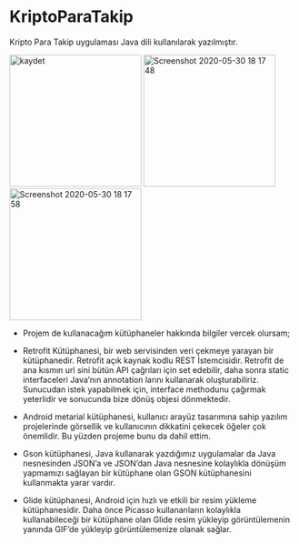 # KriptoParaTakip


Kripto Para Takip uygulaması Java dili kullanılarak yazılmıştır.

<p >

<img width="232" alt="kaydet" src="https://user-images.githubusercontent.com/34593997/87850374-5d3dd780-c8f8-11ea-8ac0-eb7ffd792144.png">

<img width="232" alt="Screenshot 2020-05-30 18 17 48" src="https://user-images.githubusercontent.com/34593997/87850265-8447d980-c8f7-11ea-9e4b-3ec5b00b1103.png">
<img width="232" alt="Screenshot 2020-05-30 18 17 58" src="https://user-images.githubusercontent.com/34593997/87850272-89a52400-c8f7-11ea-8d8c-7efba40f191e.png">
</p>

* Projem de kullanacağım kütüphaneler hakkında bilgiler vercek olursam;
 
* Retrofit Kütüphanesi, bir web servisinden veri çekmeye yarayan bir kütüphanedir. Retrofit açık kaynak kodlu REST İstemcisidir. Retrofit de ana kısmın url sini bütün API çağrıları için set edebilir, daha sonra static interfaceleri Java’nın annotation larını kullanarak oluşturabiliriz. Sunucudan istek yapabilmek için, interface methodunu çağırmak yeterlidir ve sonucunda bize dönüş objesi dönmektedir. 
 

 
 
* Android metarial kütüphanesi, kullanıcı arayüz tasarımına sahip yazılım projelerinde görsellik ve kullanıcının dikkatini çekecek öğeler çok önemlidir. Bu yüzden projeme bunu da dahil ettim. 

 
* Gson kütüphanesi, Java kullanarak yazdığımız uygulamalar da Java nesnesinden JSON’a ve JSON’dan Java nesnesine kolaylıkla dönüşüm yapmamızı sağlayan bir kütüphane olan GSON kütüphanesini kullanmakta yarar vardır. 
 

* Glide kütüphanesi, Android için hızlı ve etkili bir resim yükleme kütüphanesidir. Daha önce Picasso kullananların kolaylıkla kullanabileceği bir kütüphane olan Glide resim yükleyip görüntülemenin yanında GIF’de yükleyip görüntülemenize olanak sağlar. 
 
